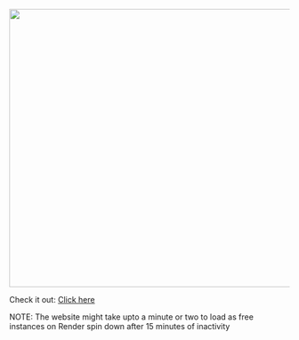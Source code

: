 <p align="center">
    <img src="images/homepage.png" width="650" height="500" /> 
</p>

Check it out: [Click here](https://naturetrails.onrender.com/)

NOTE: The website might take upto a minute or two to load as free instances on Render spin down after 15 minutes of inactivity
